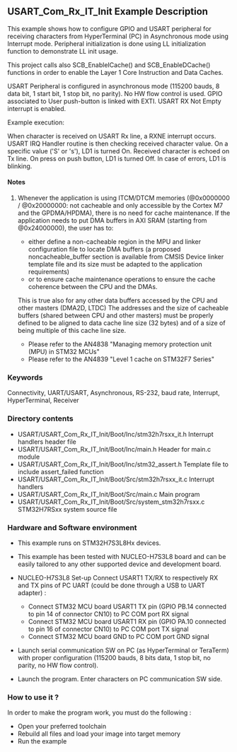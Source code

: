 ## <b>USART_Com_Rx_IT_Init Example Description</b>

This example shows how to configure GPIO and USART peripheral for receiving characters
from HyperTerminal (PC) in Asynchronous mode using Interrupt mode. Peripheral initialization is done
using LL initialization function to demonstrate LL init usage.

This project calls also SCB_EnableICache() and SCB_EnableDCache() functions in order to enable
the Layer 1 Core Instruction and Data Caches.

USART Peripheral is configured in asynchronous mode (115200 bauds, 8 data bit, 1 start bit, 1 stop bit, no parity).
No HW flow control is used.
GPIO associated to User push-button is linked with EXTI.
USART RX Not Empty interrupt is enabled.

Example execution:

When character is received on USART Rx line, a RXNE interrupt occurs.
USART IRQ Handler routine is then checking received character value.
On a specific value ('S' or 's'), LD1 is turned On.
Received character is echoed on Tx line.
On press on push button, LD1 is turned Off.
In case of errors, LD1 is blinking.

#### <b>Notes</b>

 1. Whenever the application is using ITCM/DTCM memories (@0x0000000 / @0x20000000: not cacheable and only accessible
    by the Cortex M7 and the GPDMA/HPDMA), there is no need for cache maintenance.
    If the application needs to put DMA buffers in AXI SRAM (starting from @0x24000000), the user has to:
    - either define a non-cacheable region in the MPU and linker configuration file to locate DMA buffers
      (a proposed noncacheable_buffer section is available from CMSIS Device linker template file and its size must
      be adapted to the application requirements)
    - or to ensure cache maintenance operations to ensure the cache coherence between the CPU and the DMAs.

    This is true also for any other data buffers accessed by the CPU and other masters (DMA2D, LTDC)
    The addresses and the size of cacheable buffers (shared between CPU and other masters)
    must be properly defined to be aligned to data cache line size (32 bytes) and of a size of being multiple
    of this cache line size.
    - Please refer to the AN4838 "Managing memory protection unit (MPU) in STM32 MCUs"
    - Please refer to the AN4839 "Level 1 cache on STM32F7 Series"

### <b>Keywords</b>

Connectivity, UART/USART, Asynchronous, RS-232, baud rate, Interrupt, HyperTerminal, Receiver

### <b>Directory contents</b>

  - USART/USART_Com_Rx_IT_Init/Boot/Inc/stm32h7rsxx_it.h        Interrupt handlers header file
  - USART/USART_Com_Rx_IT_Init/Boot/Inc/main.h                  Header for main.c module
  - USART/USART_Com_Rx_IT_Init/Boot/Inc/stm32_assert.h          Template file to include assert_failed function
  - USART/USART_Com_Rx_IT_Init/Boot/Src/stm32h7rsxx_it.c        Interrupt handlers
  - USART/USART_Com_Rx_IT_Init/Boot/Src/main.c                  Main program
  - USART/USART_Com_Rx_IT_Init/Boot/Src/system_stm32h7rsxx.c    STM32H7RSxx system source file


### <b>Hardware and Software environment</b>

  - This example runs on STM32H7S3L8Hx devices.

  - This example has been tested with NUCLEO-H7S3L8 board and can be
    easily tailored to any other supported device and development board.

  - NUCLEO-H7S3L8 Set-up
    Connect USART1 TX/RX to respectively RX and TX pins of PC UART (could be done through a USB to UART adapter) :
    - Connect STM32 MCU board USART1 TX pin (GPIO PB.14 connected to pin 14 of connector CN10)
      to PC COM port RX signal
    - Connect STM32 MCU board USART1 RX pin (GPIO PA.10 connected to pin 16 of connector CN10)
      to PC COM port TX signal
    - Connect STM32 MCU board GND to PC COM port GND signal

  - Launch serial communication SW on PC (as HyperTerminal or TeraTerm) with proper configuration
    (115200 bauds, 8 bits data, 1 stop bit, no parity, no HW flow control).

  - Launch the program. Enter characters on PC communication SW side.

### <b>How to use it ?</b>

In order to make the program work, you must do the following :

 - Open your preferred toolchain
 - Rebuild all files and load your image into target memory
 - Run the example

